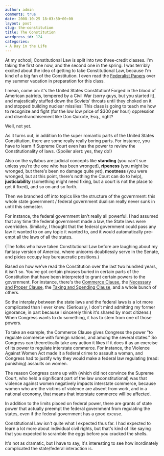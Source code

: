 ```yaml
---
author: admin
comments: true
date: 2008-10-25 18:03:30+00:00
layout: post
slug: the-constitution
title: The Constitution
wordpress_id: 124
categories:
- A Day in the Life
---
```


At my school, Constitutional Law is split into two three-credit classes. I'm taking the first one now, and the second one in the spring. I was terribly excited about the idea of getting to take Constitutional Law, because I'm kind of a big fan of the Constitution. I even read the [Federalist Papers](http://www.foundingfathers.info/federalistpapers/) over my summer vacation in preparation for this class.

I mean, come on: it's the United States Constitution! Forged in the blood of American patriots, tempered by a Civil War (sorry guys, but you started it), and majestically stuffed down the Soviets' throats until they choked on it and stopped building nuclear missiles! This class is going to teach me how to recognize and fight (for the low low price of $300 per hour) oppression and disenfranchisement like Don Quixote, Esq., right?

Well, not yet.

As it turns out, in addition to the super romantic parts of the United States Constitution, there are some really really boring parts. For instance, you have to learn if Supreme Court even has the power to review the Constitutionality of laws. (Spoiler alert: yes, they do!)<!-- more -->

Also on the syllabus are judicial concepts like **standing** (you can't sue unless you're the one who has been wronged), **ripeness** (you might be wronged, but there's been no damage quite yet), **mootness** (you were wronged, but at this point, there's nothing the Court can do to help), **justiciability** (something might need fixing, but a court is not the place to get it fixed), and so on and so forth.

Then we branched off into topics like the structure of the government: this whole state government / federal government dualism really never sunk in until this semester.

For instance, the federal government isn't really all powerful. I had assumed that any time the federal government made a law, the State laws were overridden. Similarly, I thought that the federal government could pass any law it wanted to on any topic it wanted to, and it would automatically pre-empt all the laws of all the states.

(The folks who have taken Constitutional Law before are laughing about my fantasy version of America, where unicorns doubtlessly serve in the Senate, and pixies occupy key bureaucratic positions.)

Based on how we've read the Constitution over the last two hundred years, it isn't so. You've got certain phrases buried in certain parts of the Constitution that have been interpreted to grant certain powers to the government. For instance, there's the [Commerce Clause](http://en.wikipedia.org/wiki/Commerce_Clause), the [Necessary and Proper Clause](http://en.wikipedia.org/wiki/Necessary-and-proper_clause), the [Taxing and Spending Clause](http://en.wikipedia.org/wiki/Taxing_and_Spending_Clause), and a whole bunch of others.

So the interplay between the state laws and the federal laws is a lot more complicated than I ever knew. (Seriously, I don't mind admitting my former ignorance, in part because I sincerely think it's shared by most citizens.) When Congress wants to do something, it has to stem from one of those powers.

To take an example, the Commerce Clause gives Congress the power "to regulate commerce with foreign nations, and among the several states." So Congress can theoretically take any action it likes if it does it as an exercise of its power to regulate interstate commerce. For instance, the Violence Against Women Act made it a federal crime to assault a woman, and Congress had to justify why they would make a federal law regulating (read: punishing) assaults on women.

The reason Congress came up with (which did not convince the Supreme Court, who held a significant part of the law unconstitutional) was that violence against women negatively impacts interstate commerce, because women who are the victims of violence are absent from work, and in a national economy, that means that interstate commerce will be affected.

In addition to the limits placed on federal power, there are grants of state power that actually preempt the federal government from regulating the states, even if the federal government has a good excuse.

Constitutional Law isn't quite what I expected thus far. I had expected to learn a lot more about individual civil rights, but that's kind of like saying that you expected to scramble the eggs before you cracked the shells.

It's not as dramatic, but I have to say, it's interesting to see how inordinately complicated the state/federal interaction is.
